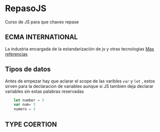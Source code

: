 # RepasoJS
Curso de JS para que chavex repase 
## ECMA INTERNATIONAL
La industria encargada de la estandarización de js y otras tecnologias
[Mas referencias](https://es.wikipedia.org/wiki/Ecma_International)


## Tipos de datos
Antes de empezar hay que aclarar el scope de las varibles `var` y `let` , estos sirven para la declaracion de variables aunque si JS tambien deja declarar variables sin estas palabras reservadas

```javascript
    let number = 3
    var num= 3
    numero = 3

```


## TYPE COERTION
